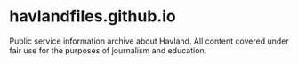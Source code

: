 # havlandfiles.github.io
Public service information archive about Havland. All content covered under fair use for the purposes of journalism and education.
